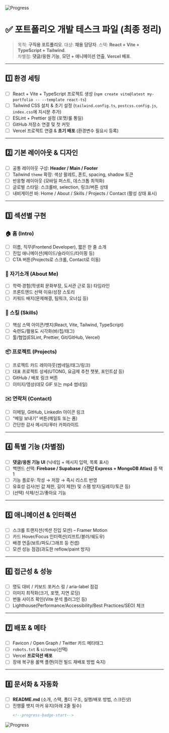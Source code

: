 <!--progress-badge-start-->
![Progress](https://img.shields.io/badge/Progress-0%25-lightgrey)
<!--progress-badge-end-->

# ✅ 포트폴리오 개발 테스크 파일 (최종 정리)

> 목적: **구직용 포트폴리오**. 대상: **채용 담당자**. 스택: **React + Vite + TypeScript + Tailwind**.  
> 차별점: **댓글/응원 기능**, **모던 + 애니메이션 연출**, **Vercel 배포**.

---

## 1️⃣ 환경 세팅
- [ ] React + Vite + TypeScript 프로젝트 생성 (`npm create vite@latest my-portfolio -- --template react-ts`)
- [ ] Tailwind CSS 설치 & 초기 설정 (`tailwind.config.ts`, `postcss.config.js`, `index.css`에 지시문 추가)
- [ ] ESLint + Prettier 설정 (포맷/룰 통일)
- [ ] GitHub 저장소 연결 및 첫 커밋
- [ ] Vercel 프로젝트 연결 & **초기 배포** (환경변수 필요시 등록)

---

## 2️⃣ 기본 레이아웃 & 디자인
- [ ] 공통 레이아웃 구성: **Header / Main / Footer**
- [ ] Tailwind `theme` 확장: 색상 팔레트, 폰트, spacing, shadow 토큰
- [ ] 반응형 레이아웃 (모바일 퍼스트, 데스크톱 최적화)
- [ ] 글로벌 스타일: 스크롤바, selection, 링크/버튼 상태
- [ ] 내비게이션 바: Home / About / Skills / Projects / Contact (활성 상태 표시)

---

## 3️⃣ 섹션별 구현
### 🏠 홈 (Intro)
- [ ] 이름, 직무(Frontend Developer), 짧은 한 줄 소개
- [ ] 진입 애니메이션(페이드/슬라이드/타이핑 등)
- [ ] CTA 버튼(Projects로 스크롤, Contact로 이동)

### 👤 자기소개 (About Me)
- [ ] 학력·경험(학생회 문화부장, 도서관 근로 등) 타임라인
- [ ] 프론트엔드 선택 이유/성장 스토리
- [ ] 키워드 배지(문제해결, 팀워크, 오너십 등)

### 🧰 스킬 (Skills)
- [ ] 핵심 스택 아이콘/뱃지(React, Vite, Tailwind, TypeScript)
- [ ] 숙련도/활용도 시각화(바/칩/태그)
- [ ] 툴/협업(ESLint, Prettier, Git/GitHub, Vercel)

### 📦 프로젝트 (Projects)
- [ ] 프로젝트 카드 레이아웃(썸네일/태그/링크)
- [ ] 대표 프로젝트 상세(UTONG, 요금제 추천 챗봇, 포인트샵 등)
- [ ] GitHub / 배포 링크 버튼
- [ ] 이미지/영상(데모 GIF 또는 mp4 썸네일)

### ✉️ 연락처 (Contact)
- [ ] 이메일, GitHub, LinkedIn 아이콘 링크
- [ ] “메일 보내기” 버튼(메일토 또는 폼)
- [ ] 간단한 감사 메시지/푸터 카피라이트

---

## 4️⃣ 특별 기능 (차별점)
- [ ] **댓글/응원 기능 UI** (닉네임 + 메시지 입력, 목록 표시)
- [ ] 백엔드 선택: **Firebase / Supabase / (간단 Express + MongoDB Atlas)** 중 택1
- [ ] 기능 플로우: 작성 → 저장 → 즉시 리스트 반영
- [ ] 유효성 검사(빈 값 제한, 길이 제한) 및 스팸 방지(딜레이/토큰 등)
- [ ] (선택) 삭제/신고/좋아요 기능

---

## 5️⃣ 애니메이션 & 인터랙션
- [ ] 스크롤 트랜지션(섹션 진입 모션) – Framer Motion
- [ ] 카드 Hover/Focu​s 인터랙션(리프트/블러/쉐도우)
- [ ] 배경 연출(보트/파도/그래프 등 컨셉)
- [ ] 모션 성능 점검(과도한 reflow/paint 방지)

---

## 6️⃣ 접근성 & 성능
- [ ] 명도 대비 / 키보드 포커스 링 / aria-label 점검
- [ ] 이미지 최적화(크기, 포맷, 지연 로딩)
- [ ] 번들 사이즈 확인(Vite 분석 플러그인 등)
- [ ] Lighthouse(Performance/Accessibility/Best Practices/SEO) 체크

---

## 7️⃣ 배포 & 메타
- [ ] Favicon / Open Graph / Twitter 카드 메타태그
- [ ] `robots.txt` & `sitemap`(선택)
- [ ] Vercel **프로덕션 배포**
- [ ] 장애 복구용 롤백 플랜(이전 빌드 재배포 방법 숙지)

---

## 8️⃣ 문서화 & 자동화
- [ ] **README.md** (소개, 스택, 폴더 구조, 실행/배포 방법, 스크린샷)
- [ ] 진행률 뱃지 마커 유지(아래 2줄 필수)
  ```md
  <!--progress-badge-start-->
![Progress](https://img.shields.io/badge/Progress-0%25-lightgrey)
  <!--progress-badge-end-->
